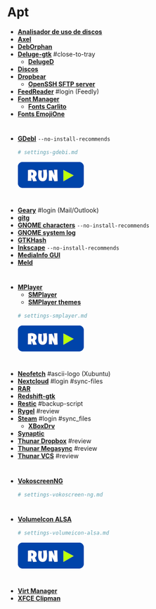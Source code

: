# Apt
 - <a href="apt:baobab"><strong>Analisador de uso de discos</strong></a>
 - <a href="apt:axel"><strong>Axel</strong></a>
 - <a href="apt:deborphan"><strong>DebOrphan</strong></a>
 - <a href="apt:deluge-gtk"><strong>Deluge-gtk</strong></a> #close-to-tray
     - <a href="apt:deluged"><strong>DelugeD</strong></a>
 - <a href="apt:gnome-disk-utility"><strong>Discos</strong></a>
 - <a href="apt:dropbear"><strong>Dropbear</strong></a>
    - <a href="apt:openssh-sftp-server"><strong>OpenSSH SFTP server</strong></a>
 - <a href="apt:feedreader"><strong>FeedReader</strong></a> #login (Feedly)
 - <a href="apt:font-manager"><strong>Font Manager</strong></a>
    - <a href="apt:fonts-crosextra-carlito"><strong>Fonts Carlito</strong></a>
 - <a href="apt:fonts-emojione"><strong>Fonts EmojiOne</strong></a>
#
 - <a href="apt:gdebi"><strong>GDebI</strong></a> `--no-install-recommends`
   ```bash
   # settings-gdebi.md
   ```
   [![bashrun](../images/bashrun.png)](br:settings-gdebi)
#
 - <a href="apt:geary"><strong>Geary</strong></a> #login (Mail/Outlook)
 - <a href="apt:gitg"><strong>gitg</strong></a>
 - <a href="apt:gnome-characters"><strong>GNOME characters</strong></a> `--no-install-recommends`
 - <a href="apt:gnome-system-log"><strong>GNOME system log</strong></a>
 - <a href="apt:gtkhash"><strong>GTKHash</strong></a>
 - <a href="apt:inkscape"><strong>Inkscape</strong></a> `--no-install-recommends`
 - <a href="apt:mediainfo-gui"><strong>MediaInfo GUI</strong></a>
 - <a href="apt:meld"><strong>Meld</strong></a>
#
 - <a href="apt:mplayer"><strong>MPlayer</strong></a>
   - <a href="apt:smplayer"><strong>SMPlayer</strong></a>
   - <a href="apt:smplayer-themes"><strong>SMPlayer themes</strong></a>
   ```bash
   # settings-smplayer.md
   ```
   [![bashrun](../images/bashrun.png)](br:settings-smplayer)
#
 - <a href="apt:neofetch"><strong>Neofetch</strong></a> #ascii-logo (Xubuntu)
 - <a href="apt:nextcloud-desktop"><strong>Nextcloud</strong></a> #login #sync-files
 - <a href="apt:rar"><strong>RAR</strong></a>
 - <a href="apt:redshift-gtk"><strong>Redshift-gtk</strong></a>
 - <a href="apt:restic"><strong>Restic</strong></a> #backup-script
 - <a href="apt:rygel-preferences"><strong>Rygel</strong></a> #review
 - <a href="apt:steam-installer"><strong>Steam</strong></a> #login #sync_files
    - <a href="apt:xboxdrv"><strong>XBoxDrv</strong></a>
 - <a href="apt:synaptic"><strong>Synaptic</strong></a>
 - <a href="apt:thunar-dropbox-plugin"><strong>Thunar Dropbox</strong></a> #review
 - <a href="apt:thunar-megasync"><strong>Thunar Megasync</strong></a> #review
 - <a href="apt:thunar-vcs-plugin"><strong>Thunar VCS</strong></a> #review
#
 - <a href="apt:vokoscreen-ng"><strong>VokoscreenNG</strong></a>
   ```bash
   # settings-vokoscreen-ng.md
   ```
#
 - <a href="apt:volumeicon-alsa"><strong>VolumeIcon ALSA</strong></a>
   ```bash
   # settings-volumeicon-alsa.md
   ```
   [![bashrun](../images/bashrun.png)](br:settings-volumeicon-alsa)
#
 - <a href="apt:virt-manager"><strong>Virt Manager</strong></a>
 - <a href="apt:xfce4-clipman"><strong>XFCE Clipman</strong></a>